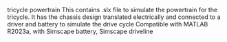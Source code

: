 tricycle powertrain
This contains .slx file to simulate the powertrain for the tricycle. It has the chassis design translated electrically and connected to a driver and battery to simulate the drive cycle
Compatible with MATLAB R2023a, with Simscape battery, Simscape driveline
